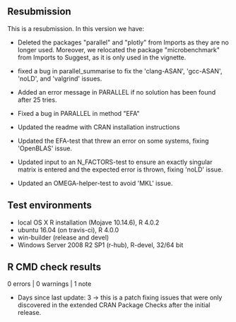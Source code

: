 ## Resubmission
This is a resubmission. In this version we have:

* Deleted the packages "parallel" and "plotly" from Imports as they are no
  longer used.  Moreover, we relocated the package "microbenchmark" from Imports
  to Suggest, as it is only used in the vignette.

* fixed a bug in parallel_summarise to fix the 'clang-ASAN', 'gcc-ASAN', 'noLD', and 
  'valgrind' issues.
  
* Added an error message in PARALLEL if no solution has been found after 25 tries.

* Fixed a bug in PARALLEL in method "EFA" 

* Updated the readme with CRAN installation instructions

* Updated the EFA-test that threw an error on some systems, fixing 'OpenBLAS' issue.

* Updated input to an N_FACTORS-test to ensure an exactly singular matrix is
  entered and the expected error is thrown, fixing 'noLD' issue.
  
* Updated an OMEGA-helper-test to avoid 'MKL' issue.



## Test environments
* local OS X R installation (Mojave 10.14.6), R 4.0.2
* ubuntu 16.04 (on travis-ci), R 4.0.0
* win-builder (release and devel)
* Windows Server 2008 R2 SP1 (r-hub), R-devel, 32/64 bit

## R CMD check results

0 errors | 0 warnings | 1 note

* Days since last update: 3 -> this is a patch fixing issues that were only
  discovered in the extended CRAN Package Checks after the initial release.
